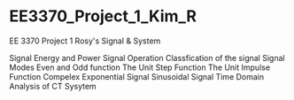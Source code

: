 # EE3370_Project_1_Kim_R
EE 3370 Project 1
Rosy's Signal & System

Signal Energy and Power
Signal Operation
Classfication of the signal
Signal Modes
Even and Odd function
The Unit Step Function
The Unit Impulse Function
Compelex Exponential Signal
Sinusoidal Signal
Time Domain Analysis of CT Sysytem
 
